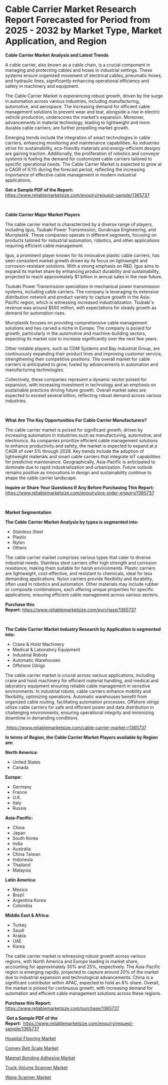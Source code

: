 <p><h1>Cable Carrier Market Research Report Forecasted for Period from 2025 -  2032 by Market Type, Market Application, and Region</h1></p><p><strong>Cable Carrier Market Analysis and Latest Trends</strong></p>
<p><p>A cable carrier, also known as a cable chain, is a crucial component in managing and protecting cables and hoses in industrial settings. These systems ensure organized movement of electrical cables, pneumatic hoses, and hydraulic lines, significantly enhancing operational efficiency and safety in machinery and equipment.</p><p>The Cable Carrier Market is experiencing robust growth, driven by the surge in automation across various industries, including manufacturing, automotive, and aerospace. The increasing demand for efficient cable management solutions to prevent wear and tear, alongside a rise in electric vehicle production, underscores the market's expansion. Moreover, advancements in material technology, leading to lightweight and more durable cable carriers, are further propelling market growth.</p><p>Emerging trends include the integration of smart technologies in cable carriers, enhancing monitoring and maintenance capabilities. As industries strive for sustainability, eco-friendly materials and energy-efficient designs are gaining traction. Additionally, the proliferation of robotics and conveyor systems is fueling the demand for customized cable carriers tailored to specific operational needs. The Cable Carrier Market is expected to grow at a CAGR of 6.1% during the forecast period, reflecting the increasing importance of effective cable management in modern industrial applications.</p></p>
<p><strong>Get a Sample PDF of the Report:&nbsp;</strong> <a href="https://www.reliablemarketsize.com/enquiry/request-sample/1365737?utm_campaign=1898&utm_medium=2&utm_source=Github&utm_content=ia&utm_term=22032025&utm_id=cable-carrier">https://www.reliablemarketsize.com/enquiry/request-sample/1365737</a></p>
<p>&nbsp;</p>
<p><strong>Cable Carrier Major Market Players</strong></p>
<p><p>The cable carrier market is characterized by a diverse range of players, including Igus, Tsubaki Power Transmission, Gurukrupa Engineering, and Murrplastik. These companies operate in different segments, focusing on products tailored for industrial automation, robotics, and other applications requiring efficient cable management.</p><p>Igus, a prominent player known for its innovative plastic cable carriers, has seen consistent market growth driven by its focus on lightweight and corrosion-resistant solutions. With a strong emphasis on R&D, Igus aims to expand its market share by enhancing product durability and sustainability, projected to reach approximately $1 billion in annual sales in the near future.</p><p>Tsubaki Power Transmission specializes in mechanical power transmission systems, including cable carriers. The company is leveraging its extensive distribution network and product variety to capture growth in the Asia-Pacific region, which is witnessing increased industrialization. Tsubaki's revenue was around $550 million, with expectations for steady growth as demand for automation rises.</p><p>Murrplastik focuses on providing comprehensive cable management solutions and has carved a niche in Europe. The company is poised for growth, particularly in the automotive and machine-building sectors, expecting its market size to increase significantly over the next few years.</p><p>Other notable players, such as CDM Systems and Bay Industrial Group, are continuously expanding their product lines and improving customer service, strengthening their competitive positions. The overall market for cable carriers is anticipated to grow, fueled by advancements in automation and manufacturing technologies.</p><p>Collectively, these companies represent a dynamic sector poised for expansion, with increasing investment in technology and an emphasis on sustainable practices driving future growth. Overall market sales are expected to exceed several billion, reflecting robust demand across various industries.</p></p>
<p>&nbsp;</p>
<p><strong>What Are The Key Opportunities For Cable Carrier Manufacturers?</strong></p>
<p><p>The cable carrier market is poised for significant growth, driven by increasing automation in industries such as manufacturing, automotive, and electronics. As companies prioritize efficient cable management solutions to enhance productivity and safety, the market is expected to expand at a CAGR of over 5% through 2028. Key trends include the adoption of lightweight materials and smart cable carriers that integrate IoT capabilities for predictive maintenance. Geographically, Asia-Pacific is anticipated to dominate due to rapid industrialization and urbanization. Future outlook remains positive as innovations in design and sustainability continue to shape the cable carrier landscape.</p></p>
<p><strong>Inquire or Share Your Questions If Any Before Purchasing This Report:</strong> <a href="https://www.reliablemarketsize.com/enquiry/pre-order-enquiry/1365737?utm_campaign=1898&utm_medium=2&utm_source=Github&utm_content=ia&utm_term=22032025&utm_id=cable-carrier">https://www.reliablemarketsize.com/enquiry/pre-order-enquiry/1365737</a></p>
<p>&nbsp;</p>
<p><strong>Market Segmentation</strong></p>
<p><strong>The Cable Carrier Market Analysis by types is segmented into:</strong></p>
<p><ul><li>Stainless Steel</li><li>Plastic</li><li>Nylon</li><li>Others</li></ul></p>
<p><p>The cable carrier market comprises various types that cater to diverse industrial needs. Stainless steel carriers offer high strength and corrosion resistance, making them suitable for harsh environments. Plastic carriers are lightweight, cost-effective, and resistant to chemicals, ideal for less demanding applications. Nylon carriers provide flexibility and durability, often used in robotics and automation. Other materials may include rubber or composite combinations, each offering unique properties for specific applications, ensuring efficient cable management across various sectors.</p></p>
<p><strong>Purchase this Report:&nbsp;</strong><a href="https://www.reliablemarketsize.com/purchase/1365737?utm_campaign=1898&utm_medium=2&utm_source=Github&utm_content=ia&utm_term=22032025&utm_id=cable-carrier">https://www.reliablemarketsize.com/purchase/1365737</a></p>
<p>&nbsp;</p>
<p><strong>The Cable Carrier Market Industry Research by Application is segmented into:</strong></p>
<p><ul><li>Crane & Hoist Machinery</li><li>Medical & Laboratory Equipment</li><li>Industrial Robots</li><li>Automatic Warehouses</li><li>Offshore Oilrigs</li></ul></p>
<p><p>The cable carrier market is crucial across various applications, including crane and hoist machinery for efficient material handling, and medical and laboratory equipment ensuring reliable cable management in sensitive environments. In industrial robots, cable carriers enhance mobility and flexibility, optimizing operations. Automatic warehouses benefit from organized cable routing, facilitating automation processes. Offshore oilrigs utilize cable carriers for safe and efficient power and data distribution in challenging environments, ensuring operational integrity and minimizing downtime in demanding conditions.</p></p>
<p><a href="https://www.reliablemarketsize.com/cable-carrier-market-r1365737?utm_campaign=1898&utm_medium=2&utm_source=Github&utm_content=ia&utm_term=22032025&utm_id=cable-carrier">&nbsp;https://www.reliablemarketsize.com/cable-carrier-market-r1365737</a></p>
<p><strong>In terms of Region, the Cable Carrier Market Players available by Region are:</strong></p>
<p>
    <p> <strong> North America: </strong>
        <ul>
            <li>United States</li>
            <li>Canada</li>
        </ul>
        </p> 
    <p> <strong> Europe: </strong>
        <ul>
            <li>Germany</li>
            <li>France</li>
            <li>U.K.</li>
            <li>Italy</li>
            <li>Russia</li>
        </ul>
        </p> 
    <p> <strong> Asia-Pacific: </strong>
        <ul>
            <li>China</li>
            <li>Japan</li>
            <li>South Korea</li>
            <li>India</li>
            <li>Australia</li>
            <li>China Taiwan</li>
            <li>Indonesia</li>
            <li>Thailand</li>
            <li>Malaysia</li>
        </ul>
        </p> 
    <p> <strong> Latin America: </strong>
        <ul>
            <li>Mexico</li>
            <li>Brazil</li>
            <li>Argentina Korea</li>
            <li>Colombia</li>
        </ul>
        </p> 
    <p> <strong> Middle East & Africa: </strong>
        <ul>
            <li>Turkey</li>
            <li>Saudi</li>
            <li>Arabia</li>
            <li>UAE</li>
            <li>Korea</li>
        </ul>
    </p>
    </p>
<p><p>The cable carrier market is witnessing robust growth across various regions, with North America and Europe leading in market share, accounting for approximately 30% and 25%, respectively. The Asia-Pacific region is emerging rapidly, projected to capture around 20% of the market due to industrial expansion and technological advancements. China is a significant contributor within APAC, expected to hold an 8% share. Overall, the market is poised for continuous growth, with increasing demand for automation and efficient cable management solutions across these regions.</p></p>
<p><strong>Purchase this Report: </strong><a href="https://www.reliablemarketsize.com/purchase/1365737?utm_campaign=1898&utm_medium=2&utm_source=Github&utm_content=ia&utm_term=22032025&utm_id=cable-carrier">https://www.reliablemarketsize.com/purchase/1365737</a></p>
<p>&nbsp;<strong>Get a Sample PDF of the Report:&nbsp;&nbsp;</strong><a href="https://www.reliablemarketsize.com/enquiry/request-sample/1365737?utm_campaign=1898&utm_medium=2&utm_source=Github&utm_content=ia&utm_term=22032025&utm_id=cable-carrier">https://www.reliablemarketsize.com/enquiry/request-sample/1365737</a></p>
<p><strong></strong></p>
<p><p><a href="https://github.com/duerknikko44/Market-Research-Report-List-1/blob/main/hospital-flooring-market.md?utm_campaign=1898&utm_medium=2&utm_source=Github&utm_content=ia&utm_term=22032025&utm_id=cable-carrier">Hospital Flooring Market</a></p><p><a href="https://github.com/pelegeazlie5/Market-Research-Report-List-1/blob/main/convey-belt-scale-market.md?utm_campaign=1898&utm_medium=2&utm_source=Github&utm_content=ia&utm_term=22032025&utm_id=cable-carrier">Convey Belt Scale Market</a></p><p><a href="https://github.com/poskaturovtl/Market-Research-Report-List-1/blob/main/magnet-bonding-adhesive-market.md?utm_campaign=1898&utm_medium=2&utm_source=Github&utm_content=ia&utm_term=22032025&utm_id=cable-carrier">Magnet Bonding Adhesive Market</a></p><p><a href="https://github.com/paulierasho/Market-Research-Report-List-1/blob/main/truck-volume-scanner-market.md?utm_campaign=1898&utm_medium=2&utm_source=Github&utm_content=ia&utm_term=22032025&utm_id=cable-carrier">Truck Volume Scanner Market</a></p><p><a href="https://github.com/perbetpereir/Market-Research-Report-List-1/blob/main/wane-scanner-market.md?utm_campaign=1898&utm_medium=2&utm_source=Github&utm_content=ia&utm_term=22032025&utm_id=cable-carrier">Wane Scanner Market</a></p></p>